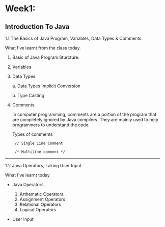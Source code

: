 # Week1:

## Introduction To Java

1.1 The Basics of Java Program, Variables, Data Types & Comments

What I've learnt from the class today.

1. Basic of Java Program Sturcture.

2. Variables

3. Data Types
    
    a. Data Types Implicit Conversion
    
    b. Type Casting

4. Comments

    In computer programming, comments are a portion of the program that are completely ignored by Java compilers. They are mainly used to help programmers to understand the code.

    Types of comments

        // Single Line Comment
    
        /* Multiline comment */

---

1.2 Java Operators, Taking User Input

What I've learnt today

* Java Operators
    
    1. Arthematic Operators
    2. Assignment Operators
    3. Relational Operators
    4. Logical Operators


* User Input

    